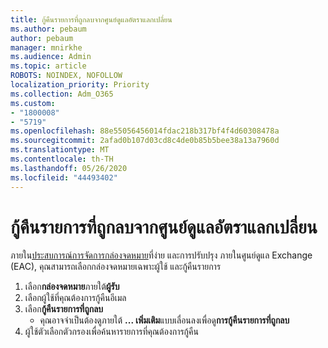 ```yaml
---
title: กู้คืนรายการที่ถูกลบจากศูนย์ดูแลอัตราแลกเปลี่ยน
ms.author: pebaum
author: pebaum
manager: mnirkhe
ms.audience: Admin
ms.topic: article
ROBOTS: NOINDEX, NOFOLLOW
localization_priority: Priority
ms.collection: Adm_O365
ms.custom:
- "1800008"
- "5719"
ms.openlocfilehash: 88e55056456014fdac218b317bf4f4d60308478a
ms.sourcegitcommit: 2afad0b107d03cd8c4de0b85b5bee38a13a7960d
ms.translationtype: MT
ms.contentlocale: th-TH
ms.lasthandoff: 05/26/2020
ms.locfileid: "44493402"
---
```

# <a name="recover-deleted-items-from-exchange-admin-center"></a>กู้คืนรายการที่ถูกลบจากศูนย์ดูแลอัตราแลกเปลี่ยน

ภายใน[ประสบการณ์การจัดการกล่องจดหมาย](https://admin.exchange.microsoft.com/#/mailboxes)ที่ง่าย และการปรับปรุง ภายในศูนย์ดูแล Exchange (EAC), คุณสามารถเลือกกล่องจดหมายเฉพาะผู้ใช้ และกู้คืนรายการ

1. เลือก**กล่องจดหมาย**ภายใต้**ผู้รับ**
2. เลือกผู้ใช้ที่คุณต้องการกู้คืนอีเมล
3. เลือก**กู้คืนรายการที่ถูกลบ**
    - คุณอาจจําเป็นต้องดูภายใต้ **... เพิ่มเติม**แบบเลื่อนลงเพื่อดู**การกู้คืนรายการที่ถูกลบ**
4. ผู้ใช้ตัวเลือกตัวกรองเพื่อค้นหารายการที่คุณต้องการกู้คืน
